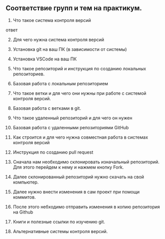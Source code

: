 ## Соответствие групп и тем на практикум.

1. Что такое система контроля версий

ответ

2. Для чего нужна система контроля версий
3. Установка git на ваш ПК (в зависимости от системы)
4. Установка VSCode на ваш ПК
5. Что такое репозиторий и инструкция по созданию локальных репозиториев.
6. Базовая работа с локальным репозиторием
7. Что такое ветки и для чего они нужны при работе с системой контроля версий.
8. Базовая работа с ветками в git.
9. Что такое удаленный репозиторий и для чего он нужен
10. Базовая работа с удаленными репозиториями GitHub
11. Как строится и для чего нужна совместная работа в системах контроля версий
12. Инструкция по созданию pull request

1. Сначала нам необходимо склонировать изначальный репозиторий. Для этого перейдем к нему и нажмем кнопку Fork.
2. Далее склонированный репозиторий нужно скачать на свой компьютер.
3. Далее нужно внести изменения в сам проект при помощи коммитов.
4. После этого небходимо отправить изменения в копию репозитория на Github

13. Книги и полезные ссылки по изучению git.
14. Альтернативные системы контроля версий.
